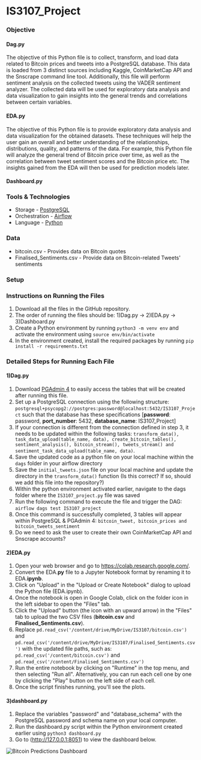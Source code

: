 # IS3107_Project

### Objective
#### Dag.py
The objective of this Python file is to collect, transform, and load data related to Bitcoin prices and tweets into a PostgreSQL database. This data is loaded from 3 distinct sources including Kaggle, CoinMarketCap API and the Snscrape command line tool. Additionally, this file will perform sentiment analysis on the collected tweets using the VADER sentiment analyzer. The collected data will be used for exploratory data analysis and data visualization to gain insights into the general trends and correlations between certain variables.

#### EDA.py
The objective of this Python file is to provide exploratory data analysis and data visualization for the obtained datasets. These techniques will help the user gain an overall and better understanding of the relationships, distributions, quality, and patterns of the data. For example, this Python file will analyze the general trend of Bitcoin price over time, as well as the correlation between tweet sentiment scores and the Bitcoin price etc. The insights gained from the EDA will then be used for prediction models later.

#### Dashboard.py

### Tools & Technologies
- Storage - [PostgreSQL](https://www.postgresql.org/)
- Orchestration - [Airflow](https://airflow.apache.org/)
- Language - [Python](https://www.python.org/)

### Data 
- bitcoin.csv - Provides data on Bitcoin quotes
- Finalised_Sentiments.csv - Provide data on Bitcoin-related Tweets' sentiments
### Setup

### Instructions on Running the Files
1. Download all the files in the GitHub repository. 
2. The order of running the files should be: 1)Dag.py -> 2)EDA.py -> 3)Dashboard.py
3. Create a Python environment by running ```python3 -m venv env``` and activate the environment using ```source env/bin/activate```
4. In the environment created, install the required packages by running ```pip install -r requirements.txt```

### Detailed Steps for Running Each File
#### 1)Dag.py
1. Download [PGAdmin 4](https://www.pgadmin.org/download/) to easily access the tables that will be created after running this file.
2. Set up a PostgreSQL connection using the following structure: ```postgresql+psycopg2://postgres:password@localhost:5432/IS3107_Project``` such that the database has these specifications [**password**: password, **port_number**: 5432, **database_name**: IS3107_Project] 
3. If your connection is different from the connection defined in step 3, it needs to be updated within the following tasks: ```transform_data(), task_data_upload(table_name, data), create_bitcoin_tables(), sentiment_analysis(), bitcoin_stream(), tweets_stream() and sentiment_task_data_upload(table_name, data)```.
4. Save the updated code as a python file on your local machine within the ```dags``` folder in your airflow directory
5. Save the ```initial_tweets.json``` file on your local machine and update the directory in the ```transform_data()``` function (Is this correct? If so, should we add this file into the repository?)
6. Within the python environment activated earlier, navigate to the dags folder where the ```IS3107_project.py``` file was saved 
7. Run the following command to execute the file and trigger the DAG: ```airflow dags test IS3107_project```
8. Once this command is successfully completed, 3 tables will appear within PostgreSQL & PGAdmin 4: ```bitcoin_tweet, bitcoin_prices and bitcoin_tweets_sentiment```
9. Do we need to ask the user to create their own CoinMarketCap API and Snscrape accounts?

#### 2)EDA.py
1. Open your web browser and go to https://colab.research.google.com/.
2. Convert the EDA.**py** file to a Jupyter Notebook format by renaming it to EDA.**ipynb**.
3. Click on "Upload" in the "Upload or Create Notebook" dialog to upload the Python file (EDA.ipynb).
4. Once the notebook is open in Google Colab, click on the folder icon in the left sidebar to open the "Files" tab.
5. Click the "Upload" button (the icon with an upward arrow) in the "Files" tab to upload the two CSV files (**bitcoin.csv** and **Finalised_Sentiments.csv**).
6. Replace 
   ```pd.read_csv('/content/drive/MyDrive/IS3107/bitcoin.csv')``` and ```pd.read_csv('/content/drive/MyDrive/IS3107/Finalised_Sentiments.csv')```
   with the updated file paths, such as: ```pd.read_csv('/content/bitcoin.csv')``` and ```pd.read_csv('/content/Finalised_Sentiments.csv')```
7. Run the entire notebook by clicking on "Runtime" in the top menu, and then selecting "Run all". Alternatively, you can run each cell one by one by clicking the "Play" button on the left side of each cell.
8. Once the script finishes running, you'll see the plots.

#### 3)dashboard.py
1. Replace the variables "password" and "database_schema" with the PostgreSQL password and schema name on your local computer.
2. Run the dashboard.py script within the Python environment created earlier using ```python3 dashboard.py```
3. Go to (http://127.0.0.1:8051) to view the dashboard below.

![Bitcoin Predictions Dashboard](https://i.ibb.co/r4CWjGL/bitcoin-dashboard.png)

